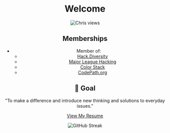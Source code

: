 <div style="text-align: center;">

# Welcome

![Chris views](https://komarev.com/ghpvc/?username=ChristopherAlphonsee&style=for-the-badge)

## Memberships

-   Member of:
    -   [Hack.Diversity](https://www.hackdiversity.com/)
    -   [Major League Hacking](https://mlh.io/)
    -   [Color Stack](https://www.colorstack.org/)
    -   [CodePath.org](https://www.codepath.org/)

## 💼 Goal

"To make a difference and introduce new thinking and solutions to everyday issues."

[View My Resume](https://christopheralphonse.com/Christopher_Alphonse_Resume.pdf)

![GitHub Streak](https://github-readme-stats.vercel.app/api?username=christopheralphonse&show_icons=true&include_all_commits=true&theme=tokyonight&hide_border=false&hide=issues&count_private=true)

</div>
